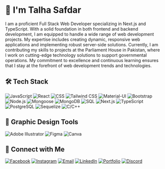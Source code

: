 # 👋 I'm Talha Safdar

I am a proficient Full Stack Web Developer specializing in Next.js and TypeScript. With a solid foundation in both frontend and backend development, I am equipped to handle a wide range of web development projects. My expertise includes creating dynamic, responsive web applications and implementing robust server-side solutions. Currently, I am contributing my skills to projects at the Parliament House in Pakistan, where I work on cutting-edge technology solutions to support governmental operations. My commitment to excellence and continuous learning ensures that I stay at the forefront of web development trends and technologies.

## 🛠️ Tech Stack


![JavaScript](https://img.shields.io/badge/-JavaScript-F7DF1E?logo=javascript&logoColor=black&style=for-the-badge)
![React](https://img.shields.io/badge/-React-61DAFB?logo=react&logoColor=white&style=for-the-badge)
![CSS](https://img.shields.io/badge/-CSS-1572B6?logo=css3&logoColor=white&style=for-the-badge)
![Tailwind CSS](https://img.shields.io/badge/-Tailwind%20CSS-38B2AC?logo=tailwind-css&logoColor=white&style=for-the-badge)
![Material-UI](https://img.shields.io/badge/-Material--UI-0081CB?logo=material-ui&logoColor=white&style=for-the-badge)
![Bootstrap](https://img.shields.io/badge/-Bootstrap-563D7C?logo=bootstrap&logoColor=white&style=for-the-badge)
![Node.js](https://img.shields.io/badge/-Node.js-339933?logo=node.js&logoColor=white&style=for-the-badge)
![Mongoose](https://img.shields.io/badge/-Mongoose-880000?logo=mongoose&logoColor=white&style=for-the-badge)
![MongoDB](https://img.shields.io/badge/-MongoDB-47A248?logo=mongodb&logoColor=white&style=for-the-badge)
![SQL](https://img.shields.io/badge/-SQL-4479A1?logo=sql&logoColor=white&style=for-the-badge)
![Next.js](https://img.shields.io/badge/-Next.js-000000?logo=next.js&logoColor=white&style=for-the-badge)
![TypeScript](https://img.shields.io/badge/-TypeScript-3178C6?logo=typescript&logoColor=white&style=for-the-badge)
![PostgreSQL](https://img.shields.io/badge/-PostgreSQL-336791?logo=postgresql&logoColor=white&style=for-the-badge)
![Sequelize](https://img.shields.io/badge/-Sequelize-52B0E7?logo=sequelize&logoColor=white&style=for-the-badge)
![C/C++](https://img.shields.io/badge/-C%2FC++-00599C?logo=c&logoColor=white&style=for-the-badge)


## 🎨 Graphic Design Tools


![Adobe Illustrator](https://img.shields.io/badge/-Adobe%20Illustrator-FF9A00?logo=adobe-illustrator&logoColor=white&style=for-the-badge)
![Figma](https://img.shields.io/badge/-Figma-F24E1E?logo=figma&logoColor=white&style=for-the-badge)
![Canva](https://img.shields.io/badge/-Canva-00C4CC?logo=canva&logoColor=white&style=for-the-badge)



## 🤝 Connect with Me



[![Facebook](https://img.shields.io/badge/-Facebook-1877F2?logo=facebook&logoColor=white&style=for-the-badge)](https://www.facebook.com/your-profile)
[![Instagram](https://img.shields.io/badge/-Instagram-E4405F?logo=instagram&logoColor=white&style=for-the-badge)](https://www.instagram.com/your-profile)
[![Email](https://img.shields.io/badge/-Email-D14836?logo=gmail&logoColor=white&style=for-the-badge)](mailto:your-email@example.com)
[![LinkedIn](https://img.shields.io/badge/-LinkedIn-0077B5?logo=linkedin&logoColor=white&style=for-the-badge)](https://www.linkedin.com/in/your-profile)
[![Portfolio](https://img.shields.io/badge/-Portfolio-24292E?logo=github&logoColor=white&style=for-the-badge)](https://your-portfolio-link.com)
[![Discord](https://img.shields.io/badge/-Discord-7289DA?logo=discord&logoColor=white&style=for-the-badge)](https://discord.gg/your-invite-link)


